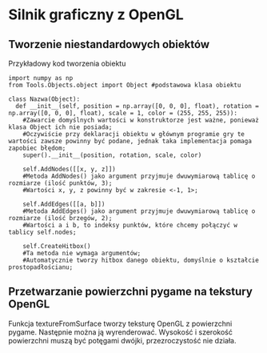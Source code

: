 # Silnik graficzny z OpenGL
## Tworzenie niestandardowych obiektów
Przykładowy kod tworzenia obiektu
```
import numpy as np
from Tools.Objects.object import Object #podstawowa klasa obiektu

class Nazwa(Object):
  def __init__(self, position = np.array([0, 0, 0], float), rotation = np.array([0, 0, 0], float), scale = 1, color = (255, 255, 255)):
    #Zawarcie domyślnych wartości w konstruktorze jest ważne, ponieważ klasa Object ich nie posiada;
    #Oczywiście przy deklaracji obiektu w głównym programie gry te wartości zawsze powinny być podane, jednak taka implementacja pomaga zapobiec błędom;
    super().__init__(position, rotation, scale, color)

    self.AddNodes([[x, y, z]])
    #Metoda AddNodes() jako argument przyjmuje dwuwymiarową tablicę o rozmiarze (ilość punktów, 3);
    #Wartości x, y, z powinny być w zakresie <-1, 1>;

    self.AddEdges([[a, b]])
    #Metoda AddEdges() jako argument przyjmuje dwuwymiarową tablicę o rozmiarze (ilość brzegów, 2);
    #Wartości a i b, to indeksy punktów, które chcemy połączyć w tablicy self.nodes;

    self.CreateHitbox()
    #Ta metoda nie wymaga argumentów;
    #Automatycznie tworzy hitbox danego obiektu, domyślnie o kształcie prostopadłościanu;
```
## Przetwarzanie powierzchni pygame na tekstury OpenGL
Funkcja textureFromSurface tworzy teksturę OpenGL z powierzchni pygame. Następnie można ją wyrenderować. Wysokość i szerokość powierzchni muszą być potęgami dwójki, przezroczystość nie działa.

